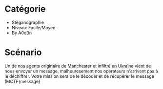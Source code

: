 # Catégorie
 - Stéganographie 
 - Niveau: Facile/Moyen
 - By A0d3n

# Scénario
Un de nos agents originaire de Manchester et infiltré en Ukraine vient de nous envoyer un message, malheuresement nos opérateurs n'arrivent pas à le déchiffrer.
Votre mission sera de le décoder et de récupérer le message (MCTF{message}